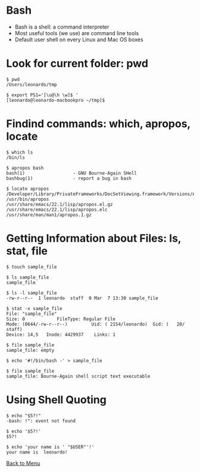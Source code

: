 
# Bash

* Bash is a shell: a command interpreter
* Most useful tools (we use) are command line tools
* Default user shell on every Linux and Mac OS boxes

# Look for current folder: pwd

~~~~ {.bash}
$ pwd
/Users/leonardo/tmp
~~~~

~~~~ {.bash}
$ export PS1='[\u@\h \w]$ '
[leonardo@leonardo-macbookpro ~/tmp]$
~~~~

# Findind commands: which, apropos, locate

~~~~ {.bash}
$ which ls
/bin/ls
~~~~

~~~~ {.bash}
$ apropos bash
bash(1)                  - GNU Bourne-Again SHell
bashbug(1)               - report a bug in bash
~~~~

~~~~ {.bash}
$ locate apropos
/Developer/Library/PrivateFrameworks/DocSetViewing.framework/Versions/A/Resources/apropos.pl
/usr/bin/apropos
/usr/share/emacs/22.1/lisp/apropos.el.gz
/usr/share/emacs/22.1/lisp/apropos.elc
/usr/share/man/man1/apropos.1.gz
~~~~

# Getting Information about Files: ls, stat, file

~~~~ {.bash}
$ touch sample_file

$ ls sample_file
sample_file

$ ls -l sample_file
-rw-r--r--  1 leonardo  staff  0 Mar  7 13:30 sample_file

$ stat -x sample_file 
File: "sample_file"
Size: 0            FileType: Regular File
Mode: (0644/-rw-r--r--)         Uid: ( 2154/leonardo)  Gid: (   20/   staff)
Device: 14,5   Inode: 4429937    Links: 1

$ file sample_file 
sample_file: empty

$ echo '#!/bin/bash -' > sample_file

$ file sample_file 
sample_file: Bourne-Again shell script text executable
~~~~

# Using Shell Quoting

~~~~ {.bash}
$ echo "$5?!"
-bash: !": event not found

$ echo '$5?!'
$5?!

$ echo 'your name is ' "$USER"'!'
your name is  leonardo!
~~~~

[Back to Menu](./menu.html#(2))